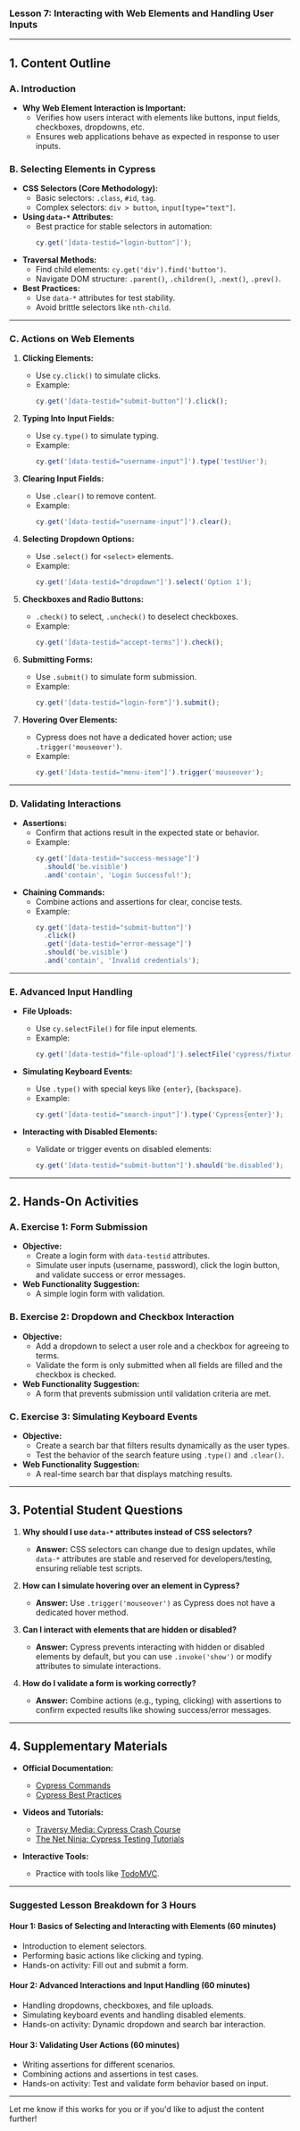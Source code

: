 ### **Lesson 7: Interacting with Web Elements and Handling User Inputs**

---

## **1. Content Outline**

### **A. Introduction**
- **Why Web Element Interaction is Important:**
  - Verifies how users interact with elements like buttons, input fields, checkboxes, dropdowns, etc.
  - Ensures web applications behave as expected in response to user inputs.

### **B. Selecting Elements in Cypress**
- **CSS Selectors (Core Methodology):**
  - Basic selectors: `.class`, `#id`, `tag`.
  - Complex selectors: `div > button`, `input[type="text"]`.
- **Using `data-*` Attributes:**
  - Best practice for stable selectors in automation:
    ```javascript
    cy.get('[data-testid="login-button"]');
    ```
- **Traversal Methods:**
  - Find child elements: `cy.get('div').find('button')`.
  - Navigate DOM structure: `.parent()`, `.children()`, `.next()`, `.prev()`.
- **Best Practices:**
  - Use `data-*` attributes for test stability.
  - Avoid brittle selectors like `nth-child`.

---

### **C. Actions on Web Elements**
1. **Clicking Elements:**
   - Use `cy.click()` to simulate clicks.
   - Example:
     ```javascript
     cy.get('[data-testid="submit-button"]').click();
     ```

2. **Typing Into Input Fields:**
   - Use `cy.type()` to simulate typing.
   - Example:
     ```javascript
     cy.get('[data-testid="username-input"]').type('testUser');
     ```

3. **Clearing Input Fields:**
   - Use `.clear()` to remove content.
   - Example:
     ```javascript
     cy.get('[data-testid="username-input"]').clear();
     ```

4. **Selecting Dropdown Options:**
   - Use `.select()` for `<select>` elements.
   - Example:
     ```javascript
     cy.get('[data-testid="dropdown"]').select('Option 1');
     ```

5. **Checkboxes and Radio Buttons:**
   - `.check()` to select, `.uncheck()` to deselect checkboxes.
   - Example:
     ```javascript
     cy.get('[data-testid="accept-terms"]').check();
     ```

6. **Submitting Forms:**
   - Use `.submit()` to simulate form submission.
   - Example:
     ```javascript
     cy.get('[data-testid="login-form"]').submit();
     ```

7. **Hovering Over Elements:**
   - Cypress does not have a dedicated hover action; use `.trigger('mouseover')`.
   - Example:
     ```javascript
     cy.get('[data-testid="menu-item"]').trigger('mouseover');
     ```

---

### **D. Validating Interactions**
- **Assertions:**
  - Confirm that actions result in the expected state or behavior.
  - Example:
    ```javascript
    cy.get('[data-testid="success-message"]')
      .should('be.visible')
      .and('contain', 'Login Successful!');
    ```
- **Chaining Commands:**
  - Combine actions and assertions for clear, concise tests.
  - Example:
    ```javascript
    cy.get('[data-testid="submit-button"]')
      .click()
      .get('[data-testid="error-message"]')
      .should('be.visible')
      .and('contain', 'Invalid credentials');
    ```

---

### **E. Advanced Input Handling**
- **File Uploads:**
  - Use `cy.selectFile()` for file input elements.
  - Example:
    ```javascript
    cy.get('[data-testid="file-upload"]').selectFile('cypress/fixtures/sample.pdf');
    ```

- **Simulating Keyboard Events:**
  - Use `.type()` with special keys like `{enter}`, `{backspace}`.
  - Example:
    ```javascript
    cy.get('[data-testid="search-input"]').type('Cypress{enter}');
    ```

- **Interacting with Disabled Elements:**
  - Validate or trigger events on disabled elements:
    ```javascript
    cy.get('[data-testid="submit-button"]').should('be.disabled');
    ```

---

## **2. Hands-On Activities**

### **A. Exercise 1: Form Submission**
- **Objective:**
  - Create a login form with `data-testid` attributes.
  - Simulate user inputs (username, password), click the login button, and validate success or error messages.
- **Web Functionality Suggestion:**
  - A simple login form with validation.

### **B. Exercise 2: Dropdown and Checkbox Interaction**
- **Objective:**
  - Add a dropdown to select a user role and a checkbox for agreeing to terms.
  - Validate the form is only submitted when all fields are filled and the checkbox is checked.
- **Web Functionality Suggestion:**
  - A form that prevents submission until validation criteria are met.

### **C. Exercise 3: Simulating Keyboard Events**
- **Objective:**
  - Create a search bar that filters results dynamically as the user types.
  - Test the behavior of the search feature using `.type()` and `.clear()`.
- **Web Functionality Suggestion:**
  - A real-time search bar that displays matching results.

---

## **3. Potential Student Questions**

1. **Why should I use `data-*` attributes instead of CSS selectors?**
   - **Answer:** CSS selectors can change due to design updates, while `data-*` attributes are stable and reserved for developers/testing, ensuring reliable test scripts.

2. **How can I simulate hovering over an element in Cypress?**
   - **Answer:** Use `.trigger('mouseover')` as Cypress does not have a dedicated hover method.

3. **Can I interact with elements that are hidden or disabled?**
   - **Answer:** Cypress prevents interacting with hidden or disabled elements by default, but you can use `.invoke('show')` or modify attributes to simulate interactions.

4. **How do I validate a form is working correctly?**
   - **Answer:** Combine actions (e.g., typing, clicking) with assertions to confirm expected results like showing success/error messages.

---

## **4. Supplementary Materials**

- **Official Documentation:**
  - [Cypress Commands](https://docs.cypress.io/api/commands)
  - [Cypress Best Practices](https://docs.cypress.io/guides/references/best-practices)

- **Videos and Tutorials:**
  - [Traversy Media: Cypress Crash Course](https://www.youtube.com/watch?v=pk4z4k8I8fU)
  - [The Net Ninja: Cypress Testing Tutorials](https://www.youtube.com/watch?v=zLtqULPDuE8)

- **Interactive Tools:**
  - Practice with tools like [TodoMVC](http://todomvc.com).

---

### Suggested Lesson Breakdown for 3 Hours

#### **Hour 1: Basics of Selecting and Interacting with Elements (60 minutes)**
- Introduction to element selectors.
- Performing basic actions like clicking and typing.
- Hands-on activity: Fill out and submit a form.

#### **Hour 2: Advanced Interactions and Input Handling (60 minutes)**
- Handling dropdowns, checkboxes, and file uploads.
- Simulating keyboard events and handling disabled elements.
- Hands-on activity: Dynamic dropdown and search bar interaction.

#### **Hour 3: Validating User Actions (60 minutes)**
- Writing assertions for different scenarios.
- Combining actions and assertions in test cases.
- Hands-on activity: Test and validate form behavior based on input.

---

Let me know if this works for you or if you'd like to adjust the content further!
